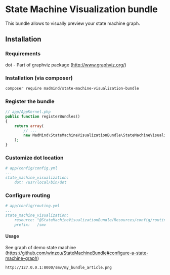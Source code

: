 State Machine Visualization bundle
==================================

This bundle allows to visually preview your state machine graph.

Installation
------------

### Requirements
dot - Part of graphviz package (http://www.graphviz.org/)

### Installation (via composer)
```sh
composer require madmind/state-machine-visualization-bundle
```

### Register the bundle
```php
// app/AppKernel.php
public function registerBundles()
{
    return array(
        // ...
        new MadMind\StateMachineVisualizationBundle\StateMachineVisualizationBundle(),
    );
}
```

### Customize dot location
```yaml
# app/config/config.yml
...
state_machine_visualization:
    dot: /usr/local/bin/dot
```

### Configure routing
```yaml
# app/config/routing.yml
...
state_machine_visualization:
    resource: "@StateMachineVisualizationBundle/Resources/config/routing.yml"
    prefix:   /smv
```


#### Usage
See graph of demo state machine (https://github.com/winzou/StateMachineBundle#configure-a-state-machine-graph)

`http://127.0.0.1:8000/smv/my_bundle_article.png`
